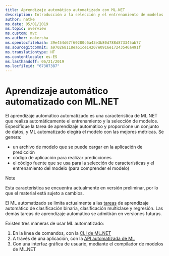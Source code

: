 ```yaml
---
title: Aprendizaje automático automatizado con ML.NET
description: Introducción a la selección y el entrenamiento de modelos automáticos
author: natke
ms.date: 05/01/2019
ms.topic: overview
ms.custom: mvc
ms.author: nakersha
ms.openlocfilehash: 39e454d67f60280c6a43e3b80d788d873345ab77
ms.sourcegitcommit: a970268118ea61ce14207e0916e17243546a491f
ms.translationtype: HT
ms.contentlocale: es-ES
ms.lasthandoff: 06/21/2019
ms.locfileid: "67307387"
---
```

# <a name="automated-machine-learning-with-mlnet"></a>Aprendizaje automático automatizado con ML.NET

El aprendizaje automático automatizado es una característica de ML.NET que realiza automáticamente el entrenamiento y la selección de modelos. Especifique la tarea de aprendizaje automático y proporcione un conjunto de datos, y ML automatizado elegirá el modelo con las mejores métricas. Se genera:
- un archivo de modelo que se puede cargar en la aplicación de predicción
- código de aplicación para realizar predicciones
- el código fuente que se usa para la selección de características y el entrenamiento del modelo (para comprender el modelo)

> [!NOTE]
> Esta característica se encuentra actualmente en versión preliminar, por lo que el material está sujeto a cambios. 

El ML automatizado se limita actualmente a las [tareas](resources/tasks.md) de aprendizaje automático de clasificación binaria, clasificación multiclase y regresión. Las demás tareas de aprendizaje automático se admitirán en versiones futuras.

Existen tres maneras de usar ML automatizado:
1. En la línea de comandos, con la [CLI de ML.NET](automate-training-with-cli.md)
1. A través de una aplicación, con la [API automatizada de ML](how-to-guides/how-to-use-the-automl-api.md)
1. Con una interfaz gráfica de usuario, mediante el compilador de modelos de ML.NET

